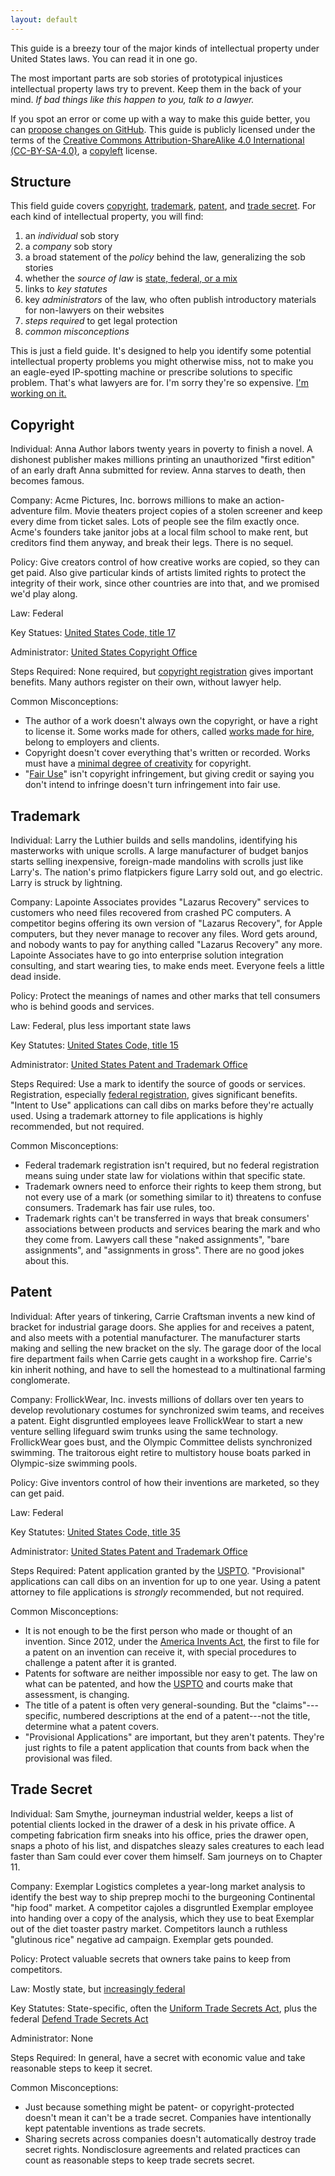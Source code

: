 ```yaml
---
layout: default
---
```


This guide is a breezy tour of the major kinds of intellectual property under United States laws.  You can read it in one go.

The most important parts are sob stories of prototypical injustices intellectual property laws try to prevent.  Keep them in the back of your mind.  _If bad things like this happen to you, talk to a lawyer._

If you spot an error or come up with a way to make this guide better, you can [propose changes on GitHub][fork].  This guide is publicly licensed under the terms of the [Creative Commons Attribution-ShareAlike 4.0 International (CC-BY-SA-4.0)][CC-BY-SA-4.0], a [copyleft] license.

[copyleft]: https://en.wikipedia.org/wiki/Copyleft

[fork]: https://github.com/kemitchell/ip-field-guide/edit/master/index.md

[CC-BY-SA-4.0]: https://github.com/kemitchell/ip-field-guide/blob/master/COPYING

## Structure

This field guide covers [copyright](#copyright), [trademark](#trademark), [patent](#patent), and [trade secret](#trade-secret).  For each kind of intellectual property, you will find:

1. an _individual_ sob story
2. a _company_ sob story
3. a broad statement of the _policy_ behind the law, generalizing the sob stories
4. whether the _source of law_ is [state, federal, or a mix][federalism]
5. links to _key statutes_
6. key _administrators_ of the law, who often publish introductory materials for non-lawyers on their websites
7. _steps required_ to get legal protection
8. _common misconceptions_

[federalism]: https://en.wikipedia.org/wiki/Federalism_in_the_United_States

This is just a field guide.  It's designed to help you identify some potential intellectual property problems you might otherwise miss, not to make you an eagle-eyed IP-spotting machine or prescribe solutions to specific problem.  That's what lawyers are for.  I'm sorry they're so expensive.  [I'm working on it.][commonform]

[commonform]: https://commonform.github.io

## Copyright

Individual:  Anna Author labors twenty years in poverty to finish a novel.  A dishonest publisher makes millions printing an unauthorized "first edition" of an early draft Anna submitted for review.  Anna starves to death, then becomes famous.

Company:  Acme Pictures, Inc. borrows millions to make an action-adventure film.  Movie theaters project copies of a stolen screener and keep every dime from ticket sales.  Lots of people see the film exactly once.  Acme's founders take janitor jobs at a local film school to make rent, but creditors find them anyway, and break their legs.  There is no sequel.

Policy:  Give creators control of how creative works are copied, so they can get paid.  Also give particular kinds of artists limited rights to protect the integrity of their work, since other countries are into that, and we promised we'd play along.

Law: Federal

Key Statues: [United States Code, title 17][copyright laws]

Administrator: [United States Copyright Office][copyright office]

Steps Required:  None required, but [copyright registration] gives important benefits.  Many authors register on their own, without lawyer help.

Common Misconceptions:

- The author of a work doesn't always own the copyright, or have a right to license it. Some works made for others, called [works made for hire], belong to employers and clients.
- Copyright doesn't cover everything that's written or recorded.  Works must have a [minimal degree of creativity][feist] for copyright.
- "[Fair Use][fair use]" isn't copyright infringement, but giving credit or saying you don't intend to infringe doesn't turn infringement into fair use.

[feist]: https://www.oyez.org/cases/1990/89-1909

[works made for hire]: http://worksmadeforhire.com/

[copyright office]: https://www.copyright.gov

[copyright laws]: http://www.copyright.gov/title17/circ92.pdf

[copyright registration]: http://www.copyright.gov/fls/sl35.pdf

[fair use]: http://www.copyright.gov/fair-use/more-info.html

## Trademark

Individual:  Larry the Luthier builds and sells mandolins, identifying his masterworks with unique scrolls.  A large manufacturer of budget banjos starts selling inexpensive, foreign-made mandolins with scrolls just like Larry's.  The nation's primo flatpickers figure Larry sold out, and go electric.  Larry is struck by lightning.

Company:  Lapointe Associates provides "Lazarus Recovery" services to customers who need files recovered from crashed PC computers.  A competitor begins offering its own version of "Lazarus Recovery", for Apple computers, but they never manage to recover any files.  Word gets around, and nobody wants to pay for anything called "Lazarus Recovery" any more.  Lapointe Associates have to go into enterprise solution integration consulting, and start wearing ties, to make ends meet.  Everyone feels a little dead inside.

Policy:  Protect the meanings of names and other marks that tell consumers who is behind goods and services.

Law:  Federal, plus less important state laws

Key Statutes:  [United States Code, title 15][USPTO laws]

Administrator: [United States Patent and Trademark Office][USPTO]

Steps Required:  Use a mark to identify the source of goods or services.  Registration, especially [federal registration], gives significant benefits.  "Intent to Use" applications can call dibs on marks before they're actually used.  Using a trademark attorney to file applications is highly recommended, but not required.

Common Misconceptions:

- Federal trademark registration isn't required, but no federal registration means suing under state law for violations within that specific state.
- Trademark owners need to enforce their rights to keep them strong, but not every use of a mark (or something similar to it) threatens to confuse consumers.  Trademark has fair use rules, too.
- Trademark rights can't be transferred in ways that break consumers' associations between products and services bearing the mark and who they come from.  Lawyers call these "naked assignments", "bare assignments", and "assignments in gross".  There are no good jokes about this.

[USPTO]: https://www.uspto.gov

[USPTO laws]: http://www.uspto.gov/sites/default/files/documents/tmlaw.pdf

[federal registration]: http://www.uspto.gov/trademarks-getting-started/process-overview/trademark-information-network

## Patent

Individual:  After years of tinkering, Carrie Craftsman invents a new kind of bracket for industrial garage doors.  She applies for and receives a patent, and also meets with a potential manufacturer.  The manufacturer starts making and selling the new bracket on the sly.  The garage door of the local fire department fails when Carrie gets caught in a workshop fire.  Carrie's kin inherit nothing, and have to sell the homestead to a multinational farming conglomerate.

Company:  FrollickWear, Inc. invests millions of dollars over ten years to develop revolutionary costumes for synchronized swim teams, and receives a patent.  Eight disgruntled employees leave FrollickWear to start a new venture selling lifeguard swim trunks using the same technology.  FrollickWear goes bust, and the Olympic Committee delists synchronized swimming.  The traitorous eight retire to multistory house boats parked in  Olympic-size swimming pools.

Policy:  Give inventors control of how their inventions are marketed, so they can get paid.

Law: Federal

Key Statutes: [United States Code, title 35][USPTO laws]

Administrator: [United States Patent and Trademark Office][USPTO]

Steps Required:  Patent application granted by the [USPTO].  "Provisional" applications can call dibs on an invention for up to one year.  Using a patent attorney to file applications is _strongly_ recommended, but not required.

Common Misconceptions:

- It is not enough to be the first person who made or thought of an invention.  Since 2012, under the [America Invents Act][AIA], the first to file for a patent on an invention can receive it, with special procedures to challenge a patent after it is granted.
- Patents for software are neither impossible nor easy to get.  The law on what can be patented, and how the [USPTO] and courts make that assessment, is changing.
- The title of a patent is often very general-sounding.  But the "claims"---specific, numbered descriptions at the end of a patent---not the title, determine what a patent covers.
- "Provisional Applications" are important, but they aren't patents.  They're just rights to file a patent application that counts from back when the provisional was filed.

[AIA]: https://www.gpo.gov/fdsys/pkg/PLAW-112publ29/content-detail.html

## Trade Secret

Individual:  Sam Smythe, journeyman industrial welder, keeps a list of potential clients locked in the drawer of a desk in his private office.  A competing fabrication firm sneaks into his office, pries the drawer open, snaps a photo of his list, and dispatches sleazy sales creatures to each lead faster than Sam could ever cover them himself.  Sam journeys on to Chapter 11.

Company:  Exemplar Logistics completes a year-long market analysis to identify the best way to ship preprep mochi to the burgeoning Continental "hip food" market.  A competitor cajoles a disgruntled Exemplar employee into handing over a copy of the analysis, which they use to beat Exemplar out of the diet toaster pastry market.   Competitors launch a ruthless "glutinous rice" negative ad campaign.  Exemplar gets pounded.

Policy:  Protect valuable secrets that owners take pains to keep from competitors.

Law: Mostly state, but [increasingly federal][DTSA]

[DTSA]: https://www.gpo.gov/fdsys/search/pagedetails.action?granuleId=CREC-2016-04-27-pt1-PgH2028&&packageId=CREC-2016-04-27

Key Statutes: State-specific, often the [Uniform Trade Secrets Act][UTSA], plus the federal [Defend Trade Secrets Act][DTSA]

[UTSA]: http://www.uniformlaws.org/shared/docs/trade%20secrets/utsa_final_85.pdf

Administrator: None

Steps Required:  In general, have a secret with economic value and take reasonable steps to keep it secret.

Common Misconceptions:

- Just because something might be patent- or copyright-protected doesn't mean it can't be a trade secret.  Companies have intentionally kept patentable inventions as trade secrets.
- Sharing secrets across companies doesn't automatically destroy trade secret rights.  Nondisclosure agreements and related practices can count as reasonable steps to keep trade secrets secret.
